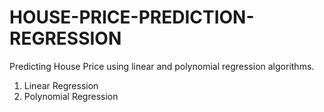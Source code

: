 # HOUSE-PRICE-PREDICTION-REGRESSION
Predicting House Price using linear and polynomial regression algorithms.
1. Linear Regression
2. Polynomial Regression
